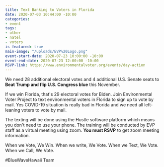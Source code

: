 ```yaml
---
title: Text Banking to Voters in Florida
date: 2020-07-03 10:44:00 -10:00
categories:
- event
tags:
- other
- natel
- voters
is featured: true
main-image: "/uploads/EVP%20Logo.png"
event-start-date: 2020-07-23 10:00:00 -10:00
event-end-date: 2020-07-23 12:00:00 -10:00
RSVP-link: https://www.environmentalvoter.org/events/day-action
---
```


We need 28 additional electoral votes and 4 additional U.S. Senate seats to **Beat Trump and flip U.S. Congress blue** this November. 

If we win Florida, that's 29 electoral votes for Biden.  Join Environmental Voter Project to text environmental voters in Florida to sign up to vote by mail.  Yes COVID-19 situation is really bad in Florida and we need all left-leaning voters to vote by mail.  

The texting will be done using the Hustle software platform which means you don't need to use your phone.  The training will be conducted by EVP staff as a virtual meeting using zoom. **You must RSVP** to get zoom meeting information.

When we Vote, We Win. When we write, We Vote. When we Text, We Vote. When we Call, We Vote.

#BlueWaveHawaii Team